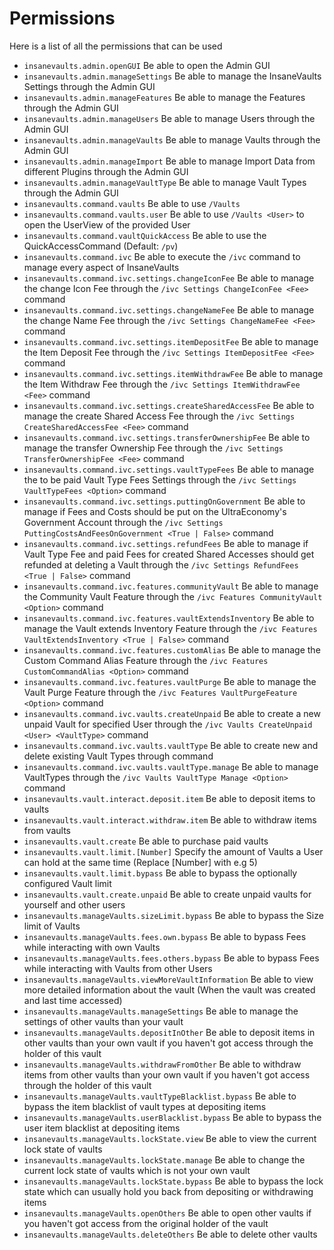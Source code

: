 
# Permissions
Here is a list of all the permissions that can be used
<br>

* `insanevaults.admin.openGUI`
  Be able to open the Admin GUI
* `insanevaults.admin.manageSettings`
  Be able to manage the InsaneVaults Settings
  through the Admin GUI
* `insanevaults.admin.manageFeatures`
  Be able to manage the Features through
  the Admin GUI
* `insanevaults.admin.manageUsers`
  Be able to manage Users through the Admin GUI
* `insanevaults.admin.manageVaults`
  Be able to manage Vaults through the Admin GUI
* `insanevaults.admin.manageImport`
  Be able to manage Import Data from different
  Plugins through the Admin GUI
* `insanevaults.admin.manageVaultType`
  Be able to manage Vault Types through the Admin GUI
* `insanevaults.command.vaults`
  Be able to use `/Vaults`
* `insanevaults.command.vaults.user`
  Be able to use `/Vaults <User>` to open
  the UserView of the provided User
* `insanevaults.command.vaultQuickAccess`
  Be able to use the QuickAccessCommand (Default: `/pv`)  
* `insanevaults.command.ivc`
  Be able to execute the `/ivc` command to manage
  every aspect of InsaneVaults 
* `insanevaults.command.ivc.settings.changeIconFee`
  Be able to manage the change Icon Fee through
  the `/ivc Settings ChangeIconFee <Fee>` command 
* `insanevaults.command.ivc.settings.changeNameFee`
  Be able to manage the change Name Fee through
  the `/ivc Settings ChangeNameFee <Fee>` command   
* `insanevaults.command.ivc.settings.itemDepositFee`
  Be able to manage the Item Deposit Fee through
  the `/ivc Settings ItemDepositFee <Fee>` command   
* `insanevaults.command.ivc.settings.itemWithdrawFee`
  Be able to manage the Item Withdraw Fee through
  the `/ivc Settings ItemWithdrawFee <Fee>` command    
* `insanevaults.command.ivc.settings.createSharedAccessFee`
  Be able to manage the create Shared Access Fee through
  the `/ivc Settings CreateSharedAccessFee <Fee>` command   
* `insanevaults.command.ivc.settings.transferOwnershipFee`
  Be able to manage the transfer Ownership Fee through
  the `/ivc Settings TransferOwnershipFee <Fee>` command   
* `insanevaults.command.ivc.settings.vaultTypeFees`
  Be able to manage the to be paid Vault Type Fees Settings
  through the `/ivc Settings VaultTypeFees <Option>` command     
* `insanevaults.command.ivc.settings.puttingOnGovernment`
  Be able to manage if Fees and Costs should be put on the
  UltraEconomy's Government Account through the 
  `/ivc Settings PuttingCostsAndFeesOnGovernment <True | False>` command  
* `insanevaults.command.ivc.settings.refundFees`
  Be able to manage if Vault Type Fee and paid Fees for
  created Shared Accesses should get refunded at deleting
  a Vault through the `/ivc Settings RefundFees <True | False>` command
* `insanevaults.command.ivc.features.communityVault`
  Be able to manage the Community Vault Feature through
  the `/ivc Features CommunityVault <Option>` command
* `insanevaults.command.ivc.features.vaultExtendsInventory`
  Be able to manage the Vault extends Inventory Feature through
  the `/ivc Features VaultExtendsInventory <True | False>` command
* `insanevaults.command.ivc.features.customAlias`
  Be able to manage the Custom Command Alias Feature through
  the `/ivc Features CustomCommandAlias <Option>` command
* `insanevaults.command.ivc.features.vaultPurge`
  Be able to manage the Vault Purge Feature through
  the `/ivc Features VaultPurgeFeature <Option>` command
* `insanevaults.command.ivc.vaults.createUnpaid`
  Be able to create a new unpaid Vault for specified
  User through the `/ivc Vaults CreateUnpaid <User> <VaultType>` command
* `insanevaults.command.ivc.vaults.vaultType`
  Be able to create new and delete existing 
  Vault Types through command
* `insanevaults.command.ivc.vaults.vaultType.manage`
  Be able to manage VaultTypes through the 
  `/ivc Vaults VaultType Manage <Option>` command
* `insanevaults.vault.interact.deposit.item`
  Be able to deposit items to vaults
* `insanevaults.vault.interact.withdraw.item`
  Be able to withdraw items from vaults
* `insanevaults.vault.create`
  Be able to purchase paid vaults
* `insanevaults.vault.limit.[Number]`
  Specify the amount of Vaults a User can hold
  at the same time (Replace [Number] with e.g 5)
* `insanevaults.vault.limit.bypass`
  Be able to bypass the optionally configured
  Vault limit
* `insanevaults.vault.create.unpaid`
  Be able to create unpaid vaults for yourself and other users
* `insanevaults.manageVaults.sizeLimit.bypass`
  Be able to bypass the Size limit of Vaults
* `insanevaults.manageVaults.fees.own.bypass`
  Be able to bypass Fees while interacting with own Vaults
* `insanevaults.manageVaults.fees.others.bypass`
  Be able to bypass Fees while interacting with Vaults from other Users
* `insanevaults.manageVaults.viewMoreVaultInformation`
  Be able to view more detailed information about the vault
  (When the vault was created and last time accessed)
* `insanevaults.manageVaults.manageSettings`
  Be able to manage the settings of other vaults than your vault
* `insanevaults.manageVaults.depositInOther`
  Be able to deposit items in other vaults than your own vault
  if you haven't got access through the holder of this vault
* `insanevaults.manageVaults.withdrawFromOther`
  Be able to withdraw items from other vaults than your own vault
  if you haven't got access through the holder of this vault
* `insanevaults.manageVaults.vaultTypeBlacklist.bypass`
  Be able to bypass the item blacklist of vault types at depositing items
* `insanevaults.manageVaults.userBlacklist.bypass`
  Be able to bypass the user item blacklist at depositing items
* `insanevaults.manageVaults.lockState.view`
  Be able to view the current lock state of vaults
* `insanevaults.manageVaults.lockState.manage`
  Be able to change the current lock state of vaults which is not your own vault
* `insanevaults.manageVaults.lockState.bypass`
  Be able to bypass the lock state which can usually hold
  you back from depositing or withdrawing items
* `insanevaults.manageVaults.openOthers`
  Be able to open other vaults if you haven't got access
  from the original holder of the vault
* `insanevaults.manageVaults.deleteOthers`
  Be able to delete other vaults
